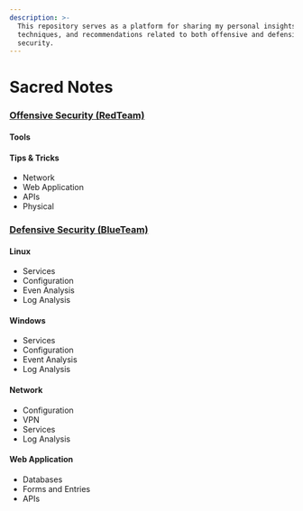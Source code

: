 ```yaml
---
description: >-
  This repository serves as a platform for sharing my personal insights,
  techniques, and recommendations related to both offensive and defensive
  security.
---
```


# Sacred Notes

### [Offensive Security (RedTeam)](offensive-security/offensive-security-redteam-directory.md)

#### Tools

#### Tips & Tricks

* Network
* Web Application
* APIs
* Physical

### [Defensive Security (BlueTeam)](defensive-security/defensive-security-blueteam-directory.md)

#### Linux

* Services
* Configuration
* Even Analysis
* Log Analysis

#### Windows

* Services
* Configuration
* Event Analysis
* Log Analysis

#### Network

* Configuration
* VPN
* Services
* Log Analysis

#### Web Application

* Databases
* Forms and Entries
* APIs
